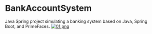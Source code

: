 # BankAccountSystem
Java Spring project simulating a banking system based on Java, Spring Boot, and PrimeFaces.
[![01.png](https://i.postimg.cc/Sxx4HQcB/01.png)](https://postimg.cc/xchBz2x5)
